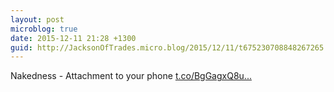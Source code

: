 ```yaml
---
layout: post
microblog: true
date: 2015-12-11 21:28 +1300
guid: http://JacksonOfTrades.micro.blog/2015/12/11/t675230708848267265.html
---
```

Nakedness - Attachment to your phone [t.co/BgGagxQ8u...](https://t.co/BgGagxQ8uM)
